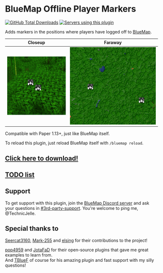 # BlueMap Offline Player Markers

[![GitHub Total Downloads](https://img.shields.io/github/downloads/TechnicJelle/BlueMapOfflinePlayerMarkers/total?label=Downloads&color=success "Click here to download the plugin")](https://github.com/TechnicJelle/BlueMapOfflinePlayerMarkers/releases/latest)
[![Servers using this plugin](https://img.shields.io/bstats/servers/16425?label=Servers)](https://bstats.org/plugin/bukkit/BlueMap%20Offline%20Player%20Markers/16425)

Adds markers in the positions where players have logged off to [BlueMap](https://github.com/BlueMap-Minecraft/BlueMap).

| Closeup                                                                         | Faraway                                                                               | 
|---------------------------------------------------------------------------------|---------------------------------------------------------------------------------------|
| ![closeup of the two offline player markers](.github/readme_assets/closeup.png) | ![far away shot of the two offline player markers](.github/readme_assets/faraway.png) |

Compatible with Paper 1.13+, just like BlueMap itself.

To reload this plugin, just reload BlueMap itself with `/bluemap reload`.

## [Click here to download!](../../releases/latest)

## [TODO list](../../projects/1?fullscreen=true)

## Support

To get support with this plugin, join the [BlueMap Discord server](https://bluecolo.red/map-discord) and ask your questions in [#3rd-party-support](https://discord.com/channels/665868367416131594/863844716047106068). You're welcome to ping me, @TechnicJelle.

## Special thanks to

[Seercat3160](https://github.com/Seercat3160), [Mark-255](https://github.com/Mark-225)
and [elsing](https://github.com/elsing) for their contributions to the project!

[pop4959](https://github.com/pop4959/BlueMap-Essentials) and [JotaFaD](https://github.com/JotaFaD/CivsExtras) for their
open-source plugins that gave me great examples to learn from.\
And [TBlueF](https://github.com/TBlueF) of course for his amazing plugin and fast support with my silly questions!
